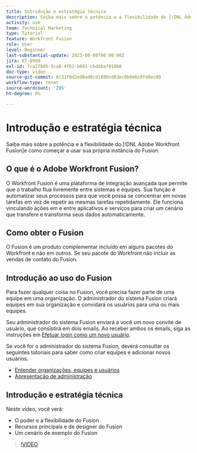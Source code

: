 ```yaml
---
title: Introdução e estratégia técnica
description: Saiba mais sobre a potência e a flexibilidade do [!DNL Adobe Workfront Fusion]e como começar a usar sua própria instância do Fusion.
activity: use
team: Technical Marketing
type: Tutorial
feature: Workfront Fusion
role: User
level: Beginner
last-substantial-update: 2023-06-08T00:00:00Z
jira: KT-8999
exl-id: 7ca27805-5ca8-4f62-b691-cbdd6a791060
doc-type: video
source-git-commit: 6c31f8d2e98ad8cd1880cd03ec0b0e6c0fd9ec09
workflow-type: tm+mt
source-wordcount: '295'
ht-degree: 0%

---
```


# Introdução e estratégia técnica

Saiba mais sobre a potência e a flexibilidade do [!DNL Adobe Workfront Fusion]e como começar a usar sua própria instância do Fusion.

## O que é o Adobe Workfront Fusion?

O Workfront Fusion é uma plataforma de integração avançada que permite que o trabalho flua livremente entre sistemas e equipes. Sua função é automatizar seus processos para que você possa se concentrar em novas tarefas em vez de repetir as mesmas tarefas repetidamente. Ele funciona vinculando ações em e entre aplicativos e serviços para criar um cenário que transfere e transforma seus dados automaticamente.

## Como obter o Fusion

O Fusion é um produto complementar incluído em alguns pacotes do Workfront e não em outros. Se seu pacote do Workfront não incluir as vendas de contato do Fusion.

## Introdução ao uso do Fusion

Para fazer qualquer coisa no Fusion, você precisa fazer parte de uma equipe em uma organização. O administrador do sistema Fusion criará equipes em sua organização e convidará os usuários para uma ou mais equipes.

Seu administrador do sistema Fusion enviará a você um novo convite de usuário, que consistirá em dois emails. Ao receber ambos os emails, siga as instruções em [Efetuar login como um novo usuário](https://experienceleague.adobe.com/docs/workfront-learn/tutorials-workfront/fusion/welcome-to-workfront-fusion/log-in-as-a-new-user.html?lang=en).

Se você for o administrador do sistema Fusion, deverá consultar os seguintes tutoriais para saber como criar equipes e adicionar novos usuários.

* [Entender organizações, equipes e usuários](https://experienceleague.adobe.com/docs/workfront-learn/tutorials-workfront/fusion/workfront-fusion-administration/understand-organizations-teams-and-users.html?lang=en)
* [Apresentação de administração](https://experienceleague.adobe.com/docs/workfront-learn/tutorials-workfront/fusion/workfront-fusion-administration/administration-walkthrough.html?lang=en)

## Introdução e estratégia técnica

Neste vídeo, você verá:

* O poder e a flexibilidade do Fusion
* Recursos principais e de designer do Fusion
* Um cenário de exemplo do Fusion

>[!VIDEO](https://video.tv.adobe.com/v/335259/?quality=12&learn=on)
